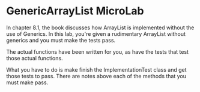 # GenericArrayList MicroLab
In chapter 8.1, the book discusses how ArrayList is implemented without the use of Generics.  In this lab, you're given a rudimentary ArrayList without generics and you must make the tests pass.

The actual functions have been written for you, as have the tests that test those actual functions.

What you have to do is make finish the ImplementationTest class and get those tests to pass.  There are notes above each of the methods that you must make pass.